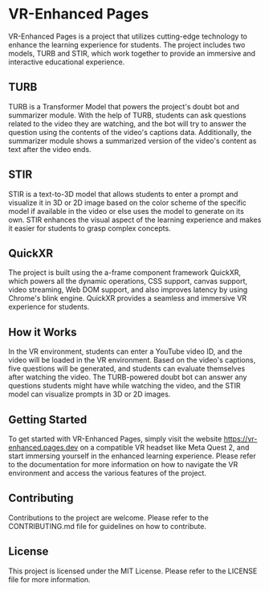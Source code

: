 # VR-Enhanced Pages

VR-Enhanced Pages is a project that utilizes cutting-edge technology to enhance the learning experience for students. The project includes two models, TURB and STIR, which work together to provide an immersive and interactive educational experience. 

## TURB

TURB is a Transformer Model that powers the project's doubt bot and summarizer module. With the help of TURB, students can ask questions related to the video they are watching, and the bot will try to answer the question using the contents of the video's captions data. Additionally, the summarizer module shows a summarized version of the video's content as text after the video ends. 

## STIR

STIR is a text-to-3D model that allows students to enter a prompt and visualize it in 3D or 2D image based on the color scheme of the specific model if available in the video or else uses the model to generate on its own. STIR enhances the visual aspect of the learning experience and makes it easier for students to grasp complex concepts. 

## QuickXR

The project is built using the a-frame component framework QuickXR, which powers all the dynamic operations, CSS support, canvas support, video streaming, Web DOM support, and also improves latency by using Chrome's blink engine. QuickXR provides a seamless and immersive VR experience for students. 

## How it Works

In the VR environment, students can enter a YouTube video ID, and the video will be loaded in the VR environment. Based on the video's captions, five questions will be generated, and students can evaluate themselves after watching the video. The TURB-powered doubt bot can answer any questions students might have while watching the video, and the STIR model can visualize prompts in 3D or 2D images. 

## Getting Started

To get started with VR-Enhanced Pages, simply visit the website https://vr-enhanced.pages.dev on a compatible VR headset like Meta Quest 2, and start immersing yourself in the enhanced learning experience. Please refer to the documentation for more information on how to navigate the VR environment and access the various features of the project.
## Contributing

Contributions to the project are welcome. Please refer to the CONTRIBUTING.md file for guidelines on how to contribute. 

## License

This project is licensed under the MIT License. Please refer to the LICENSE file for more information.
